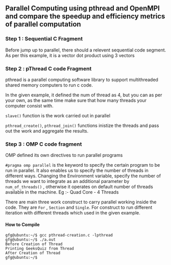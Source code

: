 ## Parallel Computing using pthread and OpenMPI and compare the speedup and efficiency metrics of parallel computation

### Step 1 : Sequential C Fragment

Before jump up to parallel, there should a relevent sequential code segment. As per this example, it is a vector dot product using 3 vectors

### Step 2 : pThread C code Fragment

pthread is a parallel computing software library to support multithreaded shared memory computers to run c code.

In the given example, it defined the num of thread as 4, but you can as per your own, as the same time make sure that how many threads your computer consist with.

 ```slave()``` function is the work carried out in parallel

```pthread_create()```, ```pthread_join()``` functions inistize the threads and pass out the work and aggregate the results. 

### Step 3 : OMP C code fragment

OMP defined its own directives to run parallel programs

```#pragma omp parallel``` is the keyword to specify the certain program to be run in parallel. It also enables us to specify the number of threads in different ways. Changing the Environment variable, specify the number of threads we want to integrate as an additional parameter by ```num_of_threads()``` , otherwise it operates on default number of threads available in the machine. Eg :- Quad Core - 4 Threads

There are main three work construct to carry parallel working inside the code. They are ``For`` , ``Section`` and ``Single``. 
For construct to run different iteration with different threads which used in the given example.

#### How to Compile 

```
gfg@ubuntu:~/$ gcc pthread-creation.c -lpthread
gfg@ubuntu:~/$ ./a.out
Before Creation of Thread
Printing GeeksQuiz from Thread 
After Creation of Thread
gfg@ubuntu:~/$ 
```
